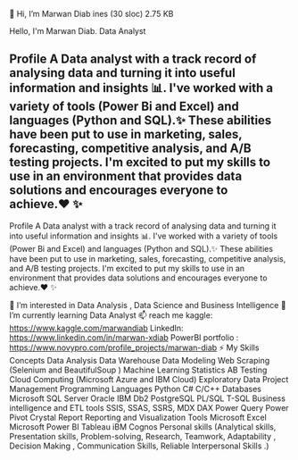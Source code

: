 👋 Hi, I’m Marwan Diab
ines (30 sloc) 2.75 KB

Hello, I'm Marwan Diab. Data Analyst


## Profile A Data analyst with a track record of analysing data and turning it into useful information and insights 📊. I've worked with a variety of tools (Power Bi and Excel) and languages (Python and SQL).✨ These abilities have been put to use in marketing, sales, forecasting, competitive analysis, and A/B testing projects. I'm excited to put my skills to use in an environment that provides data solutions and encourages everyone to achieve.♥ ✨
Profile
A Data analyst with a track record of analysing data and turning it into useful information and insights 📊. I've worked with a variety of tools (Power Bi and Excel) and languages (Python and SQL).✨ These abilities have been put to use in marketing, sales, forecasting, competitive analysis, and A/B testing projects. I'm excited to put my skills to use in an environment that provides data solutions and encourages everyone to achieve.♥ ✨

👀 I’m interested in Data Analysis , Data Science and Business Intelligence
🌱 I’m currently learning Data Analyst
📫 reach me
kaggle: https://www.kaggle.com/marwandiab
LinkedIn: https://www.linkedin.com/in/marwan-xdiab
PowerBI portfolio : https://www.novypro.com/profile_projects/marwan-diab
⚡ My Skills
Concepts
Data Analysis
Data Warehouse
Data Modeling
Web Scraping (Selenium and BeautifulSoup )
Machine Learning
Statistics
AB Testing
Cloud Computing (Microsoft Azure and IBM Cloud)
Exploratory Data
Project Management
Programming Languages
Python
C#
C/C++
Databases
Microsoft SQL Server
Oracle
IBM Db2
PostgreSQL
PL/SQL
T-SQL
Business intelligence and ETL tools
SSIS, SSAS, SSRS, MDX
DAX
Power Query
Power Pivot
Crystal Report
Reporting and Visualization Tools
Microsoft Excel
Microsoft Power BI
Tableau
iBM Cognos
Personal skills
(Analytical skills, Presentation skills, Problem-solving, Research, Teamwork, Adaptability , Decision Making , Communication Skills, Reliable Interpersonal Skills .)
